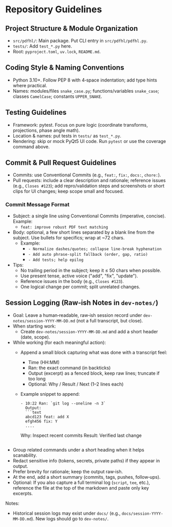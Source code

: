 # Repository Guidelines

## Project Structure & Module Organization
- `src/pdfhl/`: Main package. Put CLI entry in `src/pdfhl/pdfhl.py`.
- `tests/`: Add `test_*.py` here.
- Root: `pyproject.toml`, `uv.lock`, `README.md`.

## Coding Style & Naming Conventions
- Python 3.10+. Follow PEP 8 with 4‑space indentation; add type hints where practical.
- Names: modules/files `snake_case.py`; functions/variables `snake_case`; classes `CamelCase`; constants `UPPER_SNAKE`.

## Testing Guidelines
- Framework: pytest. Focus on pure logic (coordinate transforms, projections, phase angle math).
- Location & names: put tests in `tests/` as `test_*.py`.
- Rendering: skip or mock PyQt5 UI code. Run `pytest` or use the coverage command above.

## Commit & Pull Request Guidelines
- Commits: use Conventional Commits (e.g., `feat:`, `fix:`, `docs:`, `chore:`).
- Pull requests: include a clear description and rationale; reference issues (e.g., `Closes #123`); add repro/validation steps and screenshots or short clips for UI changes; keep scope small and focused.

### Commit Message Format
- Subject: a single line using Conventional Commits (imperative, concise). Example:
  - `feat: improve robust PDF text matching`
- Body: optional, a few short lines separated by a blank line from the subject. Use bullets for specifics; wrap at ~72 chars.
  - Example:
    - `- Normalize dashes/quotes; collapse line-break hyphenation`
    - `- Add auto phrase-split fallback (order, gap, ratio)`
    - `- Add tests; help epilog`
- Tips:
  - No trailing period in the subject; keep it ≤ 50 chars when possible.
  - Use present tense, active voice ("add", "fix", "update").
  - Reference issues in the body (e.g., `Closes #123`).
  - One logical change per commit; split unrelated changes.

## Session Logging (Raw‑ish Notes in `dev-notes/`)
- Goal: Leave a human‑readable, raw‑ish session record under `dev-notes/session-YYYY-MM-DD.md` (not a full transcript, but close).
- When starting work:
  - Create `dev-notes/session-YYYY-MM-DD.md` and add a short header (date, scope).
- While working (for each meaningful action):
  - Append a small block capturing what was done with a transcript feel:
    - Time (HH:MM)
    - Ran: the exact command (in backticks)
    - Output (excerpt) as a fenced block, keep raw lines; truncate if too long
    - Optional: Why / Result / Next (1–2 lines each)
  - Example snippet to append:
    
    ```
    - 10:22 Ran: `git log --oneline -n 3`
      Output:
      ```text
      abcd123 feat: add X
      efgh456 fix: Y
      ....
      ```
      Why: Inspect recent commits
      Result: Verified last change
    ```

- Group related commands under a short heading when it helps scanability.
- Redact sensitive info (tokens, secrets, private paths) if they appear in output.
- Prefer brevity for rationale; keep the output raw‑ish.
- At the end, add a short summary (commits, tags, pushes, follow‑ups).
- Optional: If you also capture a full terminal log (`script`, `tee`, etc.), reference the file at the top of the markdown and paste only key excerpts.

Notes:
- Historical session logs may exist under `docs/` (e.g., `docs/session-YYYY-MM-DD.md`). New logs should go to `dev-notes/`.

